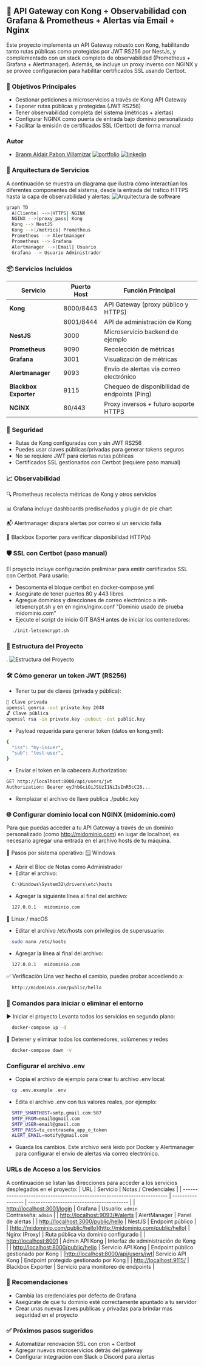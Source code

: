 ## 📡 API Gateway con Kong + Observabilidad con Grafana & Prometheus + Alertas vía Email + Nginx

Este proyecto implementa un API Gateway robusto con Kong, habilitando tanto rutas públicas como protegidas por JWT RS256 por NestJs, y complementado con un stack completo de observabilidad (Prometheus + Grafana + Alertmanager). Además, se incluye un proxy inverso con NGINX y se provee configuración para habilitar certificados SSL usando Certbot.

### 🚀 Objetivos Principales
- Gestionar peticiones a microservicios a través de Kong API Gateway
- Exponer rutas públicas y protegidas (JWT RS256)
- Tener observabilidad completa del sistema (métricas + alertas)
- Configurar NGINX como puerta de entrada bajo dominio personalizado
- Facilitar la emisión de certificados SSL (Certbot) de forma manual

### Autor
- [Branm Aldair Pabon Villamizar](https://github.com/bpabon)
[![portfolio](https://img.shields.io/badge/my_portfolio-000?style=for-the-badge&logo=ko-fi&logoColor=white)](https://portafilio-person-portafolio3103032-frontend-3eea11f21b7b3a6e28.gitlab.io/)
[![linkedin](https://img.shields.io/badge/linkedin-0A66C2?style=for-the-badge&logo=linkedin&logoColor=white)](www.linkedin.com/in/branm-aldair-pabon-villamizar-63ab88210)
### 🧱 Arquitectura de Servicios
A continuación se muestra un diagrama que ilustra cómo interactúan los diferentes componentes del sistema, desde la entrada del tráfico HTTPS hasta la capa de observabilidad y alertas:
![Arquitectura de software](./img/arquitectura.png)

```bash
graph TD
  A[Cliente] -->|HTTPS| NGINX
  NGINX -->|proxy_pass| Kong
  Kong --> NestJS
  Kong -->|/metrics| Prometheus
  Prometheus --> Alertmanager
  Prometheus --> Grafana
  Alertmanager -->|Email| Usuario
  Grafana --> Usuario Administrador
```
### 📦 Servicios Incluidos
| Servicio              | Puerto Host | Función Principal                             |
| --------------------- | ----------- | --------------------------------------------- |
| **Kong**              | 8000/8443   | API Gateway (proxy público y HTTPS)           |
|                       | 8001/8444   | API de administración de Kong                 |
| **NestJS**            | 3000        | Microservicio backend de ejemplo              |
| **Prometheus**        | 9090        | Recolección de métricas                       |
| **Grafana**           | 3001        | Visualización de métricas                     |
| **Alertmanager**      | 9093        | Envío de alertas vía correo electrónico       |
| **Blackbox Exporter** | 9115        | Chequeo de disponibilidad de endpoints (Ping) |
| **NGINX**             | 80/443      | Proxy inversos + futuro soporte HTTPS          |

### 🔐 Seguridad
- Rutas de Kong configuradas con y sin JWT RS256
- Puedes usar claves públicas/privadas para generar tokens seguros
- No se requiere JWT para ciertas rutas públicas
- Certificados SSL gestionados con Certbot (requiere paso manual)

### 📈 Observabilidad
🔍 Prometheus recolecta métricas de Kong y otros servicios

📊 Grafana incluye dashboards prediseñados y plugin de pie chart

📬 Alertmanager dispara alertas por correo si un servicio falla

🔎 Blackbox Exporter para verificar disponibilidad HTTP(s)

### 🛡️ SSL con Certbot (paso manual)
El proyecto incluye configuración preliminar para emitir certificados SSL con Certbot. Para usarlo:

- Descomenta el bloque certbot en docker-compose.yml 
- Asegúrate de tener puertos 80 y 443 libres
- Agregue dominios y direcciones de correo electrónico a init-letsencrypt.sh y en en nginx/nginx.conf "Dominio usado de prueba midominio.com"
- Ejecute el script de inicio GIT BASH antes de iniciar los contenedores:
```bash
  ./init-letsencrypt.sh
```
### 📁 Estructura del Proyecto
.
![Estructura del Proyecto](./img/estructura.png)

### 🛠️ Cómo generar un token JWT (RS256)
- Tener tu par de claves (privada y pública):
```bash
🔐 Clave privada
openssl genrsa -out private.key 2048
🔓 Clave pública
openssl rsa -in private.key -pubout -out public.key
```
- Payload requerida para generar token (datos en kong.yml):
```bash
{
  "iss": "my-issuer",
  "sub": "test-user",
} 
```
- Enviar el token en la cabecera Authorization:
```bash
GET http://localhost:8000/api/users/jwt
Authorization: Bearer eyJhbGciOiJSUzI1NiIsInR5cCI6...
```
- Remplazar el archivo de llave publica ./public.key
### 🌐 Configurar dominio local con NGINX (midominio.com)
Para que puedas acceder a tu API Gateway a través de un dominio personalizado (como http://midominio.com) en lugar de localhost, es necesario agregar una entrada en el archivo hosts de tu máquina.

🧭 Pasos por sistema operativo:
🪟 Windows
- Abrir el Bloc de Notas como Administrador
- Editar el archivo:
```bash
  C:\Windows\System32\drivers\etc\hosts
```
- Agregar la siguiente línea al final del archivo:
```bash
  127.0.0.1   midominio.com
```

🐧 Linux / macOS
- Editar el archivo /etc/hosts con privilegios de superusuario:
```bash
  sudo nano /etc/hosts
```
- Agregar la línea al final del archivo:
```bash
  127.0.0.1   midominio.com
```
✅ Verificación
Una vez hecho el cambio, puedes probar accediendo a:
```bash
  http://midominio.com/public/hello
```
### 🧪 Comandos para iniciar o eliminar el entorno
▶️ Iniciar el proyecto
Levanta todos los servicios en segundo plano:
```bash
  docker-compose up -d
```
🛑 Detener y eliminar todos los contenedores, volúmenes y redes
```bash
  docker-compose down -v
```
### Configurar el archivo .env
- Copia el archivo de ejemplo para crear tu archivo .env local:
```bash
  cp .env.example .env
```
- Edita el archivo .env con tus valores reales, por ejemplo:
```bash
  SMTP_SMARTHOST=smtp.gmail.com:587
  SMTP_FROM=email@gmail.com
  SMTP_USER=email@gmail.com
  SMTP_PASS=tu_contraseña_app_o_token
  ALERT_EMAIL=notify@gmail.com

```
- Guarda los cambios. Este archivo será leído por Docker y Alertmanager para configurar el envío de alertas vía correo electrónico.
### URLs de Acceso a los Servicios
A continuación se listan las direcciones para acceder a los servicios desplegados en el proyecto:
| URL                                                                      | Servicio          | Notas / Credenciales                      |
| ------------------------------------------------------------------------ | ----------------- | ----------------------------------------- |
| [http://localhost:3001/login](http://localhost:3001/login)               | Grafana           | Usuario: `admin` <br> Contraseña: `admin` |
| [http://localhost:9093/#/alerts](http://localhost:9093/#/alerts)         | AlertManager      | Panel de alertas                          |
| [http://localhost:3000/public/hello](http://localhost:3000/public/hello) | NestJS            | Endpoint público                          |
| [http://midominio.com/public/hello](http://midominio.com/public/hello)   | Nginx (Proxy)     | Ruta pública via dominio configurado      |
| [http://localhost:8001](http://localhost:8001)                           | Admin API Kong    | Interfaz de administración de Kong        |
| [http://localhost:8000/public/hello](http://localhost:8000/public/hello) | Servicio API Kong | Endpoint público gestionado por Kong      |
|[http://localhost:8000/api/users/jwt](http://localhost:8000/api/users/jwt)| Servicio API Kong | Endpoint protegido gestionado por Kong    |
| [http://localhost:9115/](http://localhost:9115/)                         | Blackbox Exporter | Servicio para monitoreo de endpoints      |

### 📢 Recomendaciones
- Cambia las credenciales por defecto de Grafana
- Asegúrate de que tu dominio esté correctamente apuntado a tu servidor
- Crear unas nuevas llaves publicas y privadas para brindar mas seguridad en el proyecto
### ✅ Próximos pasos sugeridos
- Automatizar renovación SSL con cron + Certbot
- Agregar nuevos microservicios detrás del gateway
- Configurar integración con Slack o Discord para alertas